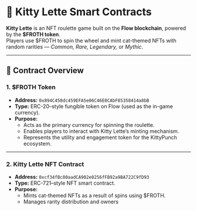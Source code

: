 # 🐾 Kitty Lette Smart Contracts

**Kitty Lette** is an NFT roulette game built on the **Flow blockchain**, powered by the **$FROTH token**.  
Players use $FROTH to spin the wheel and mint cat-themed NFTs with random rarities — *Common, Rare, Legendary,* or *Mythic*.

---

## 📜 Contract Overview

### **1. $FROTH Token**
- **Address:** `0x894C458dc459EFA5e06C46E0CAbF85358414a8bB`  
- **Type:** ERC-20–style fungible token on Flow (used as the in-game currency).  
- **Purpose:**  
  - Acts as the primary currency for spinning the roulette.  
  - Enables players to interact with Kitty Lette’s minting mechanism.  
  - Represents the utility and engagement token for the KittyPunch ecosystem.

---

### **2. Kitty Lette NFT Contract**
- **Address:** `0xcf34fBc80aadCA902e0256fFB92a9BA722C9fD93`  
- **Type:** ERC-721–style NFT smart contract.  
- **Purpose:**  
  - Mints cat-themed NFTs as a result of spins using $FROTH.  
  - Manages rarity distribution and owners
